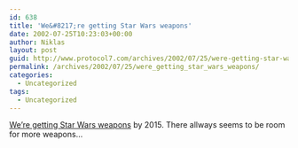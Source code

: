 ```yaml
---
id: 638
title: 'We&#8217;re getting Star Wars weapons'
date: 2002-07-25T10:23:03+00:00
author: Niklas
layout: post
guid: http://www.protocol7.com/archives/2002/07/25/were-getting-star-wars-weapons/
permalink: /archives/2002/07/25/were_getting_star_wars_weapons/
categories:
  - Uncategorized
tags:
  - Uncategorized
---
```

<div class='microid-240aff959397a224c5e171e8689f406308c7cd9b'>
  <p>
    <a href="http://www.newscientist.com/news/news.jsp?id=ns99992585">We&#8217;re getting Star Wars weapons</a> by 2015. There allways seems to be room for more weapons&#8230;
  </p>
</div>